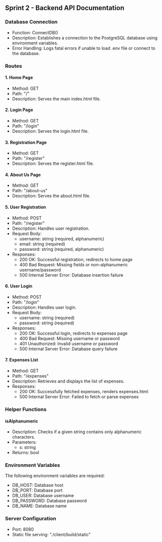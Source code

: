 ## Sprint 2 - Backend API Documentation

### Database Connection
- Function: ConnectDB()
- Description: Establishes a connection to the PostgreSQL database using environment variables.
- Error Handling: Logs fatal errors if unable to load .env file or connect to the database.

### Routes

#### 1. Home Page
- Method: GET
- Path: "/"
- Description: Serves the main index.html file.

#### 2. Login Page
- Method: GET
- Path: "/login"
- Description: Serves the login.html file.

#### 3. Registration Page
- Method: GET
- Path: "/register"
- Description: Serves the register.html file.

#### 4. About Us Page
- Method: GET
- Path: "/about-us"
- Description: Serves the about.html file.

#### 5. User Registration
- Method: POST
- Path: "/register"
- Description: Handles user registration.
- Request Body:
  - username: string (required, alphanumeric)
  - email: string (required)
  - password: string (required, alphanumeric)
- Responses:
  - 200 OK: Successful registration, redirects to home page
  - 400 Bad Request: Missing fields or non-alphanumeric username/password
  - 500 Internal Server Error: Database insertion failure

#### 6. User Login
- Method: POST
- Path: "/login"
- Description: Handles user login.
- Request Body:
  - username: string (required)
  - password: string (required)
- Responses:
  - 200 OK: Successful login, redirects to expenses page
  - 400 Bad Request: Missing username or password
  - 401 Unauthorized: Invalid username or password
  - 500 Internal Server Error: Database query failure

#### 7. Expenses List
- Method: GET
- Path: "/expenses"
- Description: Retrieves and displays the list of expenses.
- Responses:
  - 200 OK: Successfully fetched expenses, renders expenses.html
  - 500 Internal Server Error: Failed to fetch or parse expenses

### Helper Functions

#### isAlphanumeric
- Description: Checks if a given string contains only alphanumeric characters.
- Parameters:
  - s: string
- Returns: bool

### Environment Variables
The following environment variables are required:
- DB_HOST: Database host
- DB_PORT: Database port
- DB_USER: Database username
- DB_PASSWORD: Database password
- DB_NAME: Database name

### Server Configuration
- Port: 8080
- Static file serving: "./client/build/static"